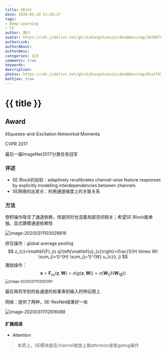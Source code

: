 ```yaml
---
title: SEnet
date: 2020-03-10 11:20:17
tags:
- Deep Learning
- CV
author: 唐川
avatar: https://cdn.jsdelivr.net/gh/JLUtangchuan/picBed@dev/img/20200704232008.jpg
authorLink: 
authorAbout: 
authorDesc: 
categories: 论文
comments: true 
keywords: 
description: 
photos: https://cdn.jsdelivr.net/gh/JLUtangchuan/picBed@dev/img/01a3f4589ea315a801219c77c63f72.jpg@1280w_1l_2o_100sh.jpg
mathjax: true
---
```


# {{ title }}



## Award

《Squeeze-and-Excitation Networks》 Momenta

CVPR 2017

最后一届ImageNet2017分类任务冠军



### 评述

- SE Block的目标：adaptively recalibrates channel-wise feature responses by explicitly modelling interdependencies between channels
- SE网络的出发点：利用通道维度上的关联关系

### 方法

卷积操作隐含了通道依赖，但是同时也混着局部空间相关；希望SE Block能单独、显式建模通道依赖性

![image-20200311103028816](https://cdn.jsdelivr.net/gh/JLUtangchuan/picBed@dev/img/20200704234058.png)

挤压操作：global average pooling
$$
z_{c}=\mathbf{F}_{s q}\left(\mathbf{u}_{c}\right)=\frac{1}{H \times W} \sum_{i=1}^{H} \sum_{j=1}^{W} u_{c}(i, j)
$$
激励操作：
$$
\mathbf{s}=\mathbf{F}_{e x}(\mathbf{z}, \mathbf{W})=\sigma(g(\mathbf{z}, \mathbf{W}))=\sigma\left(\mathbf{W}_{2} \delta\left(\mathbf{W}_{1 \mathbf{Z}}\right)\right)
$$
<img src="https://cdn.jsdelivr.net/gh/JLUtangchuan/picBed@dev/img/20200704234142.png" alt="image-20200311112551391" style="zoom: 80%;" />

最后再将学到的各通道的权重乘到输入的特征图上

网络：提供了两种，SE-ResNet结果好一些

![image-20200311112816088](https://cdn.jsdelivr.net/gh/JLUtangchuan/picBed@dev/img/20200704234202.png)



#### 扩展阅读

- Attention

> 本质上，SE模块是在channel维度上做attention或者gating操作